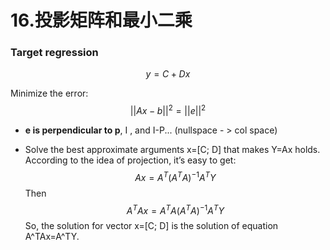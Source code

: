 # 16.投影矩阵和最小二乘

### Target regression

$$
y=C+Dx
$$

Minimize the error:
$$
||Ax-b||^2 = ||e||^2
$$

-  **e is perpendicular to p**, I , and I-P... (nullspace - > col space)

- Solve the best approximate arguments x=[C; D] that makes Y=Ax holds. According to the idea of projection, it’s easy to get:
  $$
  Ax=A^T(A^TA)^{-1}A^TY
  $$
  Then
  $$
  A^TAx=A^TA(A^TA)^{-1}A^TY
  $$
  So, the solution for vector x=[C; D] is the solution of equation A^TAx=A^TY.